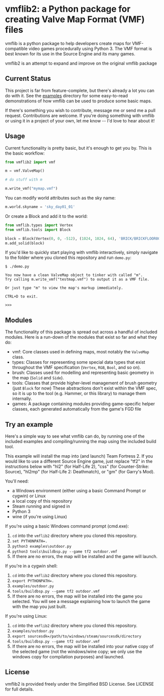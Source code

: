 vmflib2: a Python package for creating Valve Map Format (VMF) files
==================================================================

vmflib is a python package to help developers create maps for 
VMF-compatible video games procedurally using Python 3. The VMF format
is best known for its use in the Source Engine and its many games.

vmflib2 is an attempt to expand and improve on the original vmflib package

Current Status
--------------

This project is far from feature-complete, but there's already a lot you can
do with it. See the [examples](examples) directory for some easy-to-read
demonstrations of how vmflib can be used to produce some basic maps.

If there's something you wish to contribute, message me or send me a pull
request. Contributions are welcome. If you're doing something with vmflib or
using it in a project of your own, let me know -- I'd love to hear about it!


Usage
-----

Current functionality is pretty basic, but it's enough to get you by.
This is the basic workflow:

```python
from vmflib2 import vmf

m = vmf.ValveMap()

# do stuff with m

m.write_vmf("mymap.vmf")
```

You can modify world attributes such as the sky name:

```python
m.world.skyname = 'sky_day01_01'
```

Or create a Block and add it to the world:

```python
from vmflib.types import Vertex
from vmflib.tools import Block

block = Block(Vertex(0, 0, -512), (1024, 1024, 64), 'BRICK/BRICKFLOOR001A')
m.add_solid(block)
```

If you'd like to quickly start playing with vmflib interactively, simply
navigate to the folder where you cloned this repository and run `demo.py`:

    $ ./demo.py 

    You now have a clean ValveMap object to tinker with called "m".
    Try calling m.write_vmf("testmap.vmf") to output it as a VMF file.

    Or just type "m" to view the map's markup immediately.

    CTRL+D to exit.

    >>> 


Modules
-------

The functionality of this package is spread out across a handful of included
modules. Here is a run-down of the modules that exist so far and what they
do:

* vmf: Core classes used in defining maps, most notably the `ValveMap` class.
* types: Classes for representing some special data types that exist throughout
  the VMF specification (`Vertex`, `RGB`, `Bool`, and so on).
* brush: Classes used for modelling and representing basic geometry in the map
  (`Solid` and `Side`).
* tools: Classes that provide higher-level management of brush geometry (just
  `Block` for now) These abstractions don't exist within the VMF spec, so it is
  up to the tool (e.g. Hammer, or this library) to manage them internally.
* games: A package containing modules providing game-specific helper classes, each generated automatically from the game's FGD file


Try an example
--------------

Here's a simple way to see what vmflib can do, by running one of the included
examples and compiling/running the map using the included build tool.

This example will install the map into (and launch) Team Fortress 2.  If you
would like to use a different Source Engine game, just replace "tf2" in the
instructions below with "hl2" (for Half-Life 2), "css" (for Counter-Strike: 
Source), "hl2mp" (for Half-Life 2: Deathmatch), or "gm" (for Garry's Mod).

You'll need:

* a Windows environment (either using a basic Command Prompt or cygwin) or Linux
* a local copy of this repository
* Steam running and signed in
* Python 3
* wine (if you're using Linux)

If you're using a basic Windows command prompt (cmd.exe):

1.  `cd` into the `vmflib2` directory where you cloned this repository.
2.  `set PYTHONPATH=.`
3.  `python3 examples\outdoor.py`
4.  `python3 tools\buildbsp.py --game tf2 outdoor.vmf`
5.  If there are no errors, the map will be installed and the game will launch.

If you're in a cygwin shell:

1.  `cd` into the `vmflib2` directory where you cloned this repository.
2.  `export PYTHONPATH=.`
3.  `examples/outdoor.py`
4.  `tools/buildbsp.py --game tf2 outdoor.vmf`
5.  If there are no errors, the map will be installed into the game you selected.
    You will see a message explaining how to launch the game with the map you
    just built.

If you're using Linux:

1.  `cd` into the `vmflib2` directory where you cloned this repository.
2.  `examples/outdoor.py`
3.  `export sourcesdk=/path/to/windows/steam/sourcesdk/directory`
4.  `tools/buildbsp.py --game tf2 outdoor.vmf`
5.  If there are no errors, the map will be installed into your native copy of
    the selected game (not the windows/wine copy; we only use the windows 
    copy for compilation purposes) and launched.


License
-------

vmflib2 is provided freely under the Simplified BSD License.
See LICENSE for full details.
